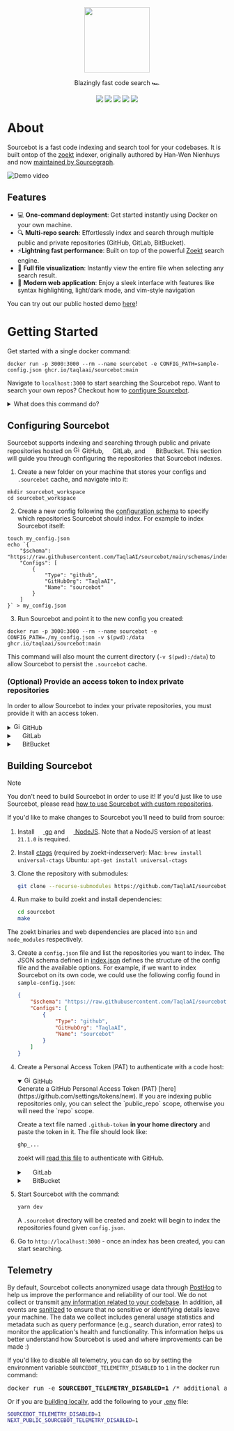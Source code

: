 
<div align="center">
<picture>
  <source media="(prefers-color-scheme: dark)" srcset=".github/images/logo_dark.png">
  <img height="150" src=".github/images/logo_light.png">
</picture>
</div>
<p align="center">
Blazingly fast code search 🏎️
</p>
<p align="center">
  <a href="https://demo.sourcebot.dev"><img src="https://img.shields.io/badge/Try the Demo!-blue?logo=googlechrome&logoColor=orange"/></a>
  <a href="mailto:brendan@sourcebot.dev"><img src="https://img.shields.io/badge/Email%20Us-brightgreen" /></a>
  <a href="https://github.com/TaqlaAI/sourcebot/blob/main/LICENSE"><img src="https://img.shields.io/github/license/TaqlaAI/sourcebot"/></a>
  <a href="https://github.com/TaqlaAI/sourcebot/actions/workflows/ghcr-publish.yml"><img src="https://img.shields.io/github/actions/workflow/status/TaqlaAI/sourcebot/ghcr-publish.yml"/><a>
  <a href="https://github.com/TaqlaAI/sourcebot/stargazers"><img src="https://img.shields.io/github/stars/TaqlaAI/sourcebot" /></a>
</p>


# About

Sourcebot is a fast code indexing and search tool for your codebases. It is built ontop of the [zoekt](https://github.com/sourcegraph/zoekt) indexer, originally authored by Han-Wen Nienhuys and now [maintained by Sourcegraph](https://sourcegraph.com/blog/sourcegraph-accepting-zoekt-maintainership).

![Demo video](https://github.com/user-attachments/assets/227176d8-fc61-42a9-8746-3cbc831f09e4)

## Features
- 💻 **One-command deployment**: Get started instantly using Docker on your own machine.
- 🔍 **Multi-repo search**: Effortlessly index and search through multiple public and private repositories (GitHub, GitLab, BitBucket).
- ⚡**Lightning fast performance**: Built on top of the powerful [Zoekt](https://github.com/sourcegraph/zoekt) search engine.
- 📂 **Full file visualization**: Instantly view the entire file when selecting any search result.
- 🎨 **Modern web application**: Enjoy a sleek interface with features like syntax highlighting, light/dark mode, and vim-style navigation 

You can try out our public hosted demo [here](https://demo.sourcebot.dev/)!

# Getting Started

Get started with a single docker command:

```
docker run -p 3000:3000 --rm --name sourcebot -e CONFIG_PATH=sample-config.json ghcr.io/taqlaai/sourcebot:main
```

Navigate to `localhost:3000` to start searching the Sourcebot repo. Want to search your own repos? Checkout how to [configure Sourcebot](#configuring-sourcebot).

<details>
<summary>What does this command do?</summary>

- Pull and run the Sourcebot docker image from [ghcr.io/taqlaai/sourcebot:main](ghcr.io/taqlaai/sourcebot:main). You'll need to make sure you have [docker installed](https://docs.docker.com/get-started/get-docker/) to do this.
- Set the `CONFIG_PATH` environment variable in the container to `sample-config.json`. Sourcebot loads the config file located at `CONFIG_PATH` to determine which repositories to index. To make things easier to try Sourcebot, we've baked in an [example](https://github.com/TaqlaAI/sourcebot/blob/main/sample-config.json) config file named `sample-config.json` into the published Docker image. 
- Map port 3000 between your machine and the docker image (`-p 3000:3000`).
</details>

## Configuring Sourcebot

Sourcebot supports indexing and searching through public and private repositories hosted on 
<picture>
    <source media="(prefers-color-scheme: dark)" srcset=".github/images/github-favicon-inverted.png">
    <img src="https://github.com/favicon.ico" width="16" height="16" alt="GitHub icon">
</picture> GitHub,
<img src="https://gitlab.com/favicon.ico" width="16" height="16" />GitLab, and 
<img src="https://bitbucket.org/favicon.ico" width="16" height="16" /> BitBucket. This section will guide you through configuring the repositories that Sourcebot indexes. 

1. Create a new folder on your machine that stores your configs and `.sourcebot` cache, and navigate into it:
```
mkdir sourcebot_workspace
cd sourcebot_workspace
```

2. Create a new config following the [configuration schema](https://raw.githubusercontent.com/TaqlaAI/sourcebot/main/schemas/index.json) to specify which repositories Sourcebot should index. For example to index Sourcebot itself:

```
touch my_config.json
echo `{
    "$schema": "https://raw.githubusercontent.com/TaqlaAI/sourcebot/main/schemas/index.json",
    "Configs": [
        {
            "Type": "github",
            "GitHubOrg": "TaqlaAI",
            "Name": "sourcebot"
        }
    ]
}` > my_config.json
```

3. Run Sourcebot and point it to the new config you created:

```
docker run -p 3000:3000 --rm --name sourcebot -e CONFIG_PATH=./my_config.json -v $(pwd):/data ghcr.io/taqlaai/sourcebot:main
```

This command will also mount the current directory (`-v $(pwd):/data`) to allow Sourcebot to persist the `.sourcebot` cache. 

### (Optional) Provide an access token to index private repositories
In order to allow Sourcebot to index your private repositories, you must provide it with an access token.

<div>
<details>
<summary>
<picture>
    <source media="(prefers-color-scheme: dark)" srcset=".github/images/github-favicon-inverted.png">
    <img src="https://github.com/favicon.ico" width="16" height="16" alt="GitHub icon">
</picture> GitHub
</summary>

Generate a GitHub Personal Access Token (PAT) [here](https://github.com/settings/tokens/new) and make sure you select the `repo` scope.

You'll need to pass this PAT each time you run Sourcebot by setting the GITHUB_TOKEN environment variable:

<pre>
docker run -p 3000:3000 --rm --name sourcebot -e <b>GITHUB_TOKEN=[your-github-token]</b> -v $(pwd):/data ghcr.io/taqlaai/sourcebot:main
</pre>

</details>

<details>
<summary><img src="https://gitlab.com/favicon.ico" width="16" height="16" /> GitLab</summary>

TODO

</details>

<details>
<summary><img src="https://bitbucket.org/favicon.ico" width="16" height="16" /> BitBucket</summary>

TODO

</details>
</div>


## Building Sourcebot
>[!NOTE]
>You don't need to build Sourcebot in order to use it! If you'd just like to use Sourcebot, please read [how to use Sourcebot with custom repositories](#using-sourcebot-on-a-custom-repository).

If you'd like to make changes to Sourcebot you'll need to build from source:

1. Install <a href="https://go.dev/doc/install"><img src="https://go.dev/favicon.ico" width="16" height="16"> go</a> and <a href="https://nodejs.org/"><img src="https://nodejs.org/favicon.ico" width="16" height="16"> NodeJS</a>. Note that a NodeJS version of at least `21.1.0` is required.

2. Install [ctags](https://github.com/universal-ctags/ctags) (required by zoekt-indexserver):
   Mac: `brew install universal-ctags`
   Ubuntu: `apt-get install universal-ctags`

3. Clone the repository with submodules:
    ```sh
    git clone --recurse-submodules https://github.com/TaqlaAI/sourcebot.git
    ```

4. Run make to build zoekt and install dependencies:
    ```sh
    cd sourcebot
    make
    ```

The zoekt binaries and web dependencies are placed into `bin` and `node_modules` respectively.

3. Create a `config.json` file and list the repositories you want to index. The JSON schema defined in [index.json](./schemas/index.json) defines the structure of the config file and the available options. For example, if we want to index Sourcebot on its own code, we could use the following config found in `sample-config.json`:

    ```json
    {
        "$schema": "https://raw.githubusercontent.com/TaqlaAI/sourcebot/main/schemas/index.json",
        "Configs": [
            {
                "Type": "github",
                "GitHubOrg": "TaqlaAI",
                "Name": "sourcebot"
            }
        ]
    }
    ```

4. Create a Personal Access Token (PAT) to authenticate with a code host:

    <div>
    <details open>
    <summary>
    <picture>
        <source media="(prefers-color-scheme: dark)" srcset=".github/images/github-favicon-inverted.png">
        <img src="https://github.com/favicon.ico" width="16" height="16" alt="GitHub icon">
    </picture>
    GitHub
    </summary>    
    Generate a GitHub Personal Access Token (PAT) [here](https://github.com/settings/tokens/new). If you are indexing public repositories only, you can select the `public_repo` scope, otherwise you will need the `repo` scope.

    Create a text file named `.github-token` **in your home directory** and paste the token in it. The file should look like:
    ```sh
    ghp_...
    ```
    zoekt will [read this file](https://github.com/TaqlaAI/zoekt/blob/6a5753692b46e669f851ab23211e756a3677185d/cmd/zoekt-mirror-github/main.go#L60) to authenticate with GitHub.
    </details>

    <details>
    <summary><img src="https://gitlab.com/favicon.ico" width="16" height="16" /> GitLab</summary>
    TODO
    </details>

    <details>
    <summary><img src="https://bitbucket.org/favicon.ico" width="16" height="16" /> BitBucket</summary>
    TODO
    </details>
    </div>

5. Start Sourcebot with the command:
    ```sh
    yarn dev
    ```

    A `.sourcebot` directory will be created and zoekt will begin to index the repositories found given `config.json`.

6. Go to `http://localhost:3000` - once an index has been created, you can start searching.


## Telemetry

By default, Sourcebot collects anonymized usage data through [PostHog](https://posthog.com/) to help us improve the performance and reliability of our tool. We do not collect or transmit [any information related to your codebase](https://github.com/search?q=repo:TaqlaAI/sourcebot++captureEvent&type=code). In addition, all events are [sanitized](https://github.com/TaqlaAI/sourcebot/blob/main/src/app/posthogProvider.tsx) to ensure that no sensitive or identifying details leave your machine. The data we collect includes general usage statistics and metadata such as query performance (e.g., search duration, error rates) to monitor the application's health and functionality. This information helps us better understand how Sourcebot is used and where improvements can be made :)

If you'd like to disable all telemetry, you can do so by setting the environment variable `SOURCEBOT_TELEMETRY_DISABLED` to `1` in the docker run command:

<pre>
docker run -e <b>SOURCEBOT_TELEMETRY_DISABLED=1</b> /* additional args */ ghcr.io/taqlaai/sourcebot:main
</pre>

Or if you are [building locally](#building-sourcebot), add the following to your [.env](./.env) file:
```sh
SOURCEBOT_TELEMETRY_DISABLED=1
NEXT_PUBLIC_SOURCEBOT_TELEMETRY_DISABLED=1
```
